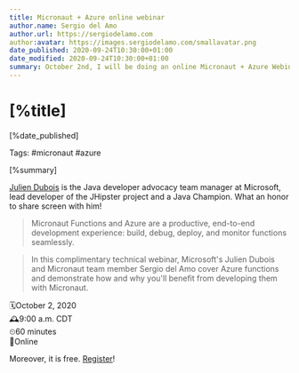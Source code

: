```yaml
---
title: Micronaut + Azure online webinar
author.name: Sergio del Amo
author.url: https://sergiodelamo.com
author:avatar: https://images.sergiodelamo.com/smallavatar.png 
date_published: 2020-09-24T10:30:00+01:00
date_modified: 2020-09-24T10:30:00+01:00
summary: October 2nd, I will be doing an online Micronaut + Azure Webinar together with Julien Dubois.
---
```


# [%title]

[%date_published]

Tags: #micronaut #azure

[%summary]

[Julien Dubois](https://twitter.com/juliendubois) is the Java developer advocacy team manager at Microsoft, lead developer of the JHipster project and a Java Champion. What an honor to share screen with him!

> Micronaut Functions and Azure are a productive, end-to-end development experience: build, debug, deploy, and monitor functions seamlessly. 

> In this complimentary technical webinar, Microsoft's Julien Dubois and Micronaut team member Sergio del Amo cover Azure functions and demonstrate how and why you'll benefit from developing them with Micronaut.

🗓October 2, 2020  
🕰9:00 a.m. CDT  
⏲60 minutes  
📍Online

Moreover, it is free. [Register](https://objectcomputing.com/products/micronaut/resources/azure-functions-with-micronaut)!

